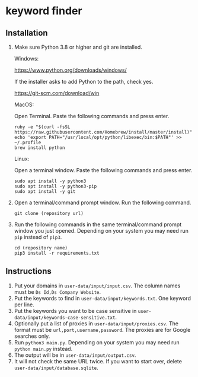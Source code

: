 # keyword finder

## Installation

1. Make sure Python 3.8 or higher and git are installed.

    Windows:

    https://www.python.org/downloads/windows/

    If the installer asks to add Python to the path, check yes.

    https://git-scm.com/download/win

    MacOS:

    Open Terminal. Paste the following commands and press enter.

    ```
    ruby -e "$(curl -fsSL https://raw.githubusercontent.com/Homebrew/install/master/install)"
    echo 'export PATH="/usr/local/opt/python/libexec/bin:$PATH"' >> ~/.profile
    brew install python
    ```

    Linux:

    Open a terminal window. Paste the following commands and press enter.

    ```
    sudo apt install -y python3
    sudo apt install -y python3-pip
    sudo apt install -y git
    ```

3. Open a terminal/command prompt window. Run the following command.

    ```
    git clone (repository url)
    ```

4. Run the following commands in the same terminal/command prompt window you just opened. Depending on your system you may need run `pip` instead of `pip3`.

    ```
    cd (repository name)
    pip3 install -r requirements.txt
    ```

## Instructions

1. Put your domains in `user-data/input/input.csv`. The column names must be `Ds Id,Ds Company Website`.
2. Put the keywords to find in `user-data/input/keywords.txt`. One keyword per line.
3. Put the keywords you want to be case sensitive in `user-data/input/keywords-case-sensitive.txt`.
4. Optionally put a list of proxies in `user-data/input/proxies.csv`. The format must be `url,port,username,password`. The proxies are for Google searches only.
5. Run `python3 main.py`. Depending on your system you may need run `python main.py` instead.
6. The output will be in `user-data/input/output.csv`.
7. It will not check the same URL twice. If you want to start over, delete `user-data/input/database.sqlite`.